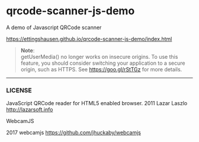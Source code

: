 # qrcode-scanner-js-demo
A demo of Javascript QRCode scanner

https://ettingshausen.github.io/qrcode-scanner-js-demo/index.html


>**Note**:  
> getUserMedia() no longer works on insecure origins. To use this feature, you should consider switching your application to a secure origin, such as HTTPS. See https://goo.gl/rStTGz for more details.
>


----

### LICENSE

JavaScript QRCode reader for HTML5 enabled browser. 
2011 Lazar Laszlo  http://lazarsoft.info

WebcamJS

2017 webcamjs https://github.com/jhuckaby/webcamjs


